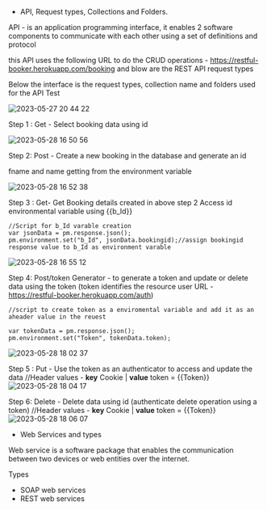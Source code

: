 
* API, Request types, Collections and Folders.

API -  is an application programming interface, it enables 2 software components to communicate with each other using a set of definitions and protocol

this API uses the following URL to do the CRUD operations - https://restful-booker.herokuapp.com/booking 
and blow are the REST API request types

Below the interface is the request types, collection name and folders used for the API Test

![2023-05-27 20 44 22](https://github.com/Kulshanperera/Booking_APITesting-/assets/47887463/bd944184-de24-4f01-85b7-d69cd717f5fc)

Step 1 : Get - Select booking data using id

![2023-05-28 16 50 56](https://github.com/Kulshanperera/Booking_APITesting-/assets/47887463/5d9a069d-4e1c-4023-90cf-fe89d7ad81df)


Step 2: Post - Create a new booking in the database and generate an id

fname and name getting from the environment variable

![2023-05-28 16 52 38](https://github.com/Kulshanperera/Booking_APITesting-/assets/47887463/40eacbd1-d070-4f34-992b-d73d9f13c187)

Step 3 : Get- Get Booking details created in above step 2
Access id environmental variable using {{b_Id}}

```
//Script for b_Id varable creation
var jsonData = pm.response.json();
pm.environment.set("b_Id", jsonData.bookingid);//assign bookingid response value to b_Id as environment varable

```

![2023-05-28 16 55 12](https://github.com/Kulshanperera/Booking_APITesting-/assets/47887463/e3ebde4c-36b0-47e1-b56a-4b9dddf6260d)


Step 4: Post/token Generator - to generate a token and update or delete data using the token (token identifies the resource user URL - https://restful-booker.herokuapp.com/auth)

```
//script to create token as a enviromental variable and add it as an aheader value in the reuest 

var tokenData = pm.response.json();
pm.environment.set("Token", tokenData.token);
```

![2023-05-28 18 02 37](https://github.com/Kulshanperera/Booking_APITesting-/assets/47887463/d324fb5d-6f0c-45c4-a816-bd57828ca327)


Step 5 : Put - Use the token as an authenticator to access and update the data
//Header values - **key**   Cookie   | **value** token = {{Token}}  
![2023-05-28 18 04 17](https://github.com/Kulshanperera/Booking_APITesting-/assets/47887463/ad4df7a6-001f-48bf-bfbd-990d85460e7b)


Step 6: Delete - Delete data using id (authenticate delete operation using a token)
//Header values - **key**   Cookie   | **value** token = {{Token}} 
![2023-05-28 18 06 07](https://github.com/Kulshanperera/Booking_APITesting-/assets/47887463/4e652336-658f-4eb1-9055-2f09ceaa3b2f)



* Web Services and types

Web service is a software package that enables the communication between two devices or web entities over the internet.

Types

* SOAP web services
* REST web services
